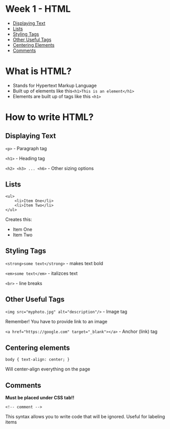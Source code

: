 # Week 1 - HTML

- [Displaying Text](#displaying-text)
- [Lists](#lists)
- [Styling Tags](#styling-tags)
- [Other Useful Tags](#other-useful-tags)
- [Centering Elements](#centering-elements)
- [Comments](#comments)

# What is HTML?

- Stands for Hypertext Markup Language
- Built up of elements like this`<h1>This is an element</h1>`
- Elements are built up of tags like this `<h1>`

# How to write HTML?

## Displaying Text

`<p>` - Paragraph tag

`<h1>` - Heading tag

`<h2> <h3> ... <h6>` - Other sizing options

## Lists

```
<ul>
    <li>Item One</li>
    <li>Item Two</li>
</ul>
```

Creates this:

<ul>
    <li>Item One</li>
    <li>Item Two</li>
</ul>

## Styling Tags

`<strong>some text</strong>` - makes text bold

`<em>some text</em>` - italizces text

`<br>` - line breaks

## Other Useful Tags

`<img src="myphoto.jpg" alt="description"/>` - Image tag

Remember! You have to provide link to an image

`<a href="https://google.com" target="_blank"></a>` - Anchor (link) tag

## Centering elements

`body { text-align: center; }`

Will center-align everything on the page

## Comments

<strong>Must be placed under CSS tab!!</strong>

`<!-- comment -->`

This syntax allows you to write code that will be ignored. Useful for labeling items
